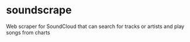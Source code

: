 # soundscrape
Web scraper for SoundCloud that can search for tracks or artists and play songs from charts
